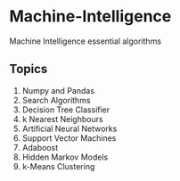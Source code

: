 # Machine-Intelligence
Machine Intelligence essential algorithms

## Topics
1. Numpy and Pandas
2. Search Algorithms
3. Decision Tree Classifier
4. k Nearest Neighbours
5. Artificial Neural Networks
6. Support Vector Machines
7. Adaboost
8. Hidden Markov Models
9. k-Means Clustering